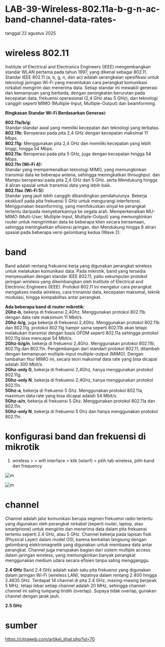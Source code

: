 # LAB-39-Wireless-802.11a-b-g-n-ac-band-channel-data-rates-
tanggal 22 agustus 2025

# wireless 802.11
 Institute of Electrical and Electronics Engineers (IEEE) mengembangkan standar WLAN pertama pada tahun 1997, yang dikenal sebagai 802.11. Standar IEEE 802.11 (a, b, g, n, dan ac) adalah serangkaian spesifikasi untuk teknologi jaringan Wi-Fi yang menentukan cara perangkat komunikasi nirkabel mengirim dan menerima data. Setiap standar ini mewakili generasi dan kemampuan yang berbeda, dengan peningkatan berurutan pada kecepatan data, frekuensi operasional (2,4 GHz atau 5 GHz), dan teknologi canggih seperti MIMO (Multiple-Input, Multiple-Output) dan beamforming.

**Ringkasan Standar Wi-Fi Berdasarkan Generasi:**  

**802.11a/b/g:**   
Standar-standar awal yang memiliki kecepatan dan teknologi yang terbatas.   
**802.11b:** Beroperasi pada pita 2,4 GHz dengan kecepatan maksimal 11 Mbps.    
**802.11g:** Menggunakan pita 2,4 GHz dan memiliki kecepatan yang lebih tinggi, hingga 54 Mbps.    
**802.11a:** Beroperasi pada pita 5 GHz, juga dengan kecepatan hingga 54 Mbps.     
**802.11n (Wi-Fi 4):**   
Standar yang memperkenalkan teknologi MIMO, yang memungkinkan transmisi data ke beberapa antena, sehingga meningkatkan throughput. dan Mampu beroperasi pada pita 2,4 GHz dan 5 GHz. serta Mendukung hingga 4 aliran spasial untuk transmisi data yang lebih baik.    
**802.11ac (Wi-Fi 5):**   
Standar yang jauh lebih canggih dibandingkan pendahulunya. Bekerja eksklusif pada pita frekuensi 5 GHz untuk mengurangi interferensi. Menggunakan beamforming, yang memfokuskan sinyal ke perangkat tertentu daripada menyebarkannya ke segala arah. Memperkenalkan MU-MIMO (Multi-User, Multiple-Input, Multiple-Output) yang memungkinkan router untuk mengirimkan data ke beberapa klien secara bersamaan, sehingga meningkatkan efisiensi jaringan. dan Mendukung hingga 8 aliran spasial pada beberapa versi gelombang kedua (Wave 2). 

# band   
Band adalah rentang frekuensi kerja yang digunakan perangkat wireless untuk melakukan komunikasi data. Pada mikrotik, band yang tersedia menyesuaikan dengan standar IEEE 802.11, yaitu sekumpulan protokol jaringan wireless yang dikembangkan oleh Institute of Electrical and Electronic Engineers (IEEE). Protokol 802.11 ini mengatur cara perangkat mengakses media wireless, cara trsnamisi data, kecepatan maksimal, teknik modulasi, hingga kompabilitas antar perangkat.

**Ada beberapa band di router mikrotik:**   
**2Ghz-b**, bekerja di frekuensi 2,4Ghz. Menggunakan protokol 802.11b dengan data rate maksimum 11 Mbit/s.    
**2Ghz-b/g**, juga bekerja di frekuensi 2,4Ghz. Menggunakan protokol 802.11b dan 802.11g. protokol 802.11g hampir sama seperti 802.11b akan tetapi melakukan transmisi dengan basis OFDM seperti 802.11a sehingga protokol 802.11g bisa mencapai 54 Mbit/s.   
**2Ghz-b/g/n**, bekerja di frekuensi 2,4Ghz. Menggunakan protokol 802.11b, 802.11g dan 802.11n. Pengembangan dari standart protokol 802.11, ditambah dengan kemampuan multiple-input multiple-output (MIMO). Dengan tambahan fitur MIMO ini, secara teori maksimal data rate yang bisa dicapai adalah 300 Mbit/s.   
**2Ghz-only G**, bekerja di frekuensi 2,4Ghz, hanya menggunakan protokol  802.11g.  
**2Ghz-only N**, bekerja di frekuensi 2,4Ghz, hanya menggunakan protokol  802.11n.   
**5Ghz-a**, bekerja di frekuensi 5 Ghz. Menggunakan protokol 802.11a, maximum data rate yang bisa dicapai adalah 54 Mbit/s.   
**5Ghz-a/n**, bekerja di frekuensi 5 Ghz. Menggunakan protokol 802.11a dan 802.11n.   
**5Ghz-only N**, bekerja di frekuensi 5 Ghz dan hanya menggunakan protokol  802.11n.   

# konfigurasi band dan frekuensi di mikrotik
1. wireless > > wifi interface > klik (wlan1) > pilih tab wireless, pilih band dan frequency

![m]()

![m]()

# channel
Channel adalah jalur komunikasi berupa segmen frekuensi radio tertentu yang digunakan oleh perangkat nirkabel (seperti router, laptop, atau smartphone) untuk mengirim dan menerima data dalam pita frekuensi tertentu seperti 2.4 GHz, atau 5 GHz. Channel bekerja pada lapisan fisik (Physical Layer) dalam model OSI, karena berkaitan langsung dengan gelombang elektromagnetik yang digunakan untuk membawa data antar perangkat. Channel juga merupakan bagian dari sistem multiple access dalam jaringan wireless, yang memungkinkan banyak perangkat menggunakan medium udara secara efisien tanpa saling mengganggu.

**2.4 GHz**
Band 2.4 GHz adalah salah satu pita frekuensi yang digunakan dalam jaringan Wi-Fi (wireless LAN), tepatnya dalam rentang 2.400 hingga 2.4835 GHz. Terdapat 14 channel di pita 2.4 GHz, masing-masing berjarak 5 MHz, tetapi lebar setiap channel adalah 20 MHz, sehingga channel-channel ini saling tumpang tindih (overlap). Supaya tidak overlap, gunakan channel dengan jarak jauh. 

**2.5 GHz**
# sumber
https://citraweb.com/artikel_lihat.php?id=70
